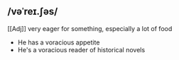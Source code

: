 ## /vəˈreɪ.ʃəs/
[[Adj]]
very eager for something, especially a lot of food

- He has a voracious appetite
- He's a voracious reader of historical novels